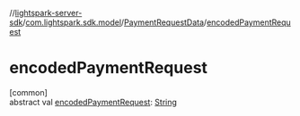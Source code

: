 //[lightspark-server-sdk](../../../index.md)/[com.lightspark.sdk.model](../index.md)/[PaymentRequestData](index.md)/[encodedPaymentRequest](encoded-payment-request.md)

# encodedPaymentRequest

[common]\
abstract val [encodedPaymentRequest](encoded-payment-request.md): [String](https://kotlinlang.org/api/latest/jvm/stdlib/kotlin/-string/index.html)
